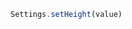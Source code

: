 <!--TITLE:Settings.setHeight()-->
<!--ABOUT:Upspark's Settings API module.-->

```javascript
Settings.setHeight(value)
```